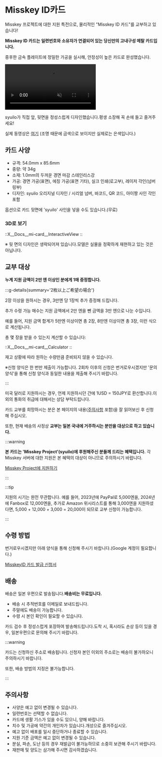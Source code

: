 # Misskey ID카드

Misskey 프로젝트에 대한 지원 특전으로, 물리적인 "Misskey ID 카드"를 교부하고 있습니다!

**Misskey ID 카드는 일련번호와 소유자가 연결되어 있는 당신만의 고내구성 메탈 카드입니다.**

중후한 금속 플레이트에 정밀한 가공을 실시해, 안정성이 높은 카드로 완성했습니다.

<video src="/video/mi-id-card-teaser.mp4" muted autoplay loop></video>

syuilo가 직접 앞, 뒷면을 정성스럽게 디자인했습니다.평생 소장해 꼭 손에 들고 즐겨주세요!

실제 동영상은 [여기](https://www.youtube.com/shorts/AdzzwxEa-WE) (조명 때문에 금색으로 보이지만 실제로는 은색입니다.)

## 카드 사양

- 규격: 54.0mm x 85.6mm
- 중량: 약 34g
- 소재: 1.0mm의 두꺼운 경면 마감 스테인리스강
- 가공: 경면 가공(표면), 에칭 가공(표면 기타), 실크 인쇄(로고부), 레이저 각인(넘버링부)
- 디자인: syuilo 오리지널 디자인 / 시리얼 넘버, 바코드, QR 코드, 아이짱 사인 각인 포함

옵션으로 카드 뒷면에 'syuilo' 사인을 넣을 수도 있습니다.(무료)

### 3D로 보기

::X__Docs__mi-card__InteractiveView
::

※ 뒷 면의 디자인은 생략되어져 있습니다.모델은 실물을 정확하게 재현하고 있는 것은 아닙니다.

## 교부 대상

**누계 지원 금액이 2만 엔 이상인 분에게 1매 증정합니다.**

:::g-details{summary='2枚以上ご希望の場合'}

2장 이상을 원하시는 경우, 3만엔 당 1장씩 추가 증정해 드립니다.

추가 수령 가능 매수는 지원 금액에서 2만 엔을 뺀 금액을 3만 엔으로 나눈 수입니다.

예를 들어, 지원 금액 합계가 5만엔 이상이면 총 2장, 8만엔 이상이면 총 3장, 이런 식으로 계산됩니다.

총 몇 장을 받을 수 있는지 계산할 수 있습니다:

::X__Docs__mi-card__Calculator
::

재고 상황에 따라 원하는 수량만큼 준비되지 않을 수 있습니다.

※신청 양식은 한 번만 제출이 가능합니다. 2회차 이후의 신청은 번거로우시겠지만 '문의 양식'을 통해 신청 양식과 동일한 내용을 제출해 주시기 바랍니다.

:::

미국 달러로 지원하시는 경우, 언제 지원하시던 간에 1USD = 150JPY로 환산합니다.이외의 통화의 취급에 대해서는 상담 부탁드립니다.

카드 교부를 희망하시는 분은 본 페이지의 내용([주의사항](#주의사항) 포함)을 잘 읽어보신 후 신청해 주십시오.

또한, 현재 배송의 사정상 **교부는 일본 국내에 거주하시는 분만을 대상으로 하고 있습니다.**

:::warning

**본 카드는 'Misskey Project'(syuilo)에 후원해주신 분들께 드리는 혜택입니다.**
각 Misskey 서버에 대한 지원은 본 혜택의 대상이 아니므로 주의하시기 바랍니다.

[Misskey Project에 지원하기](/docs/donate)

:::

:::tip

지원의 시기는 완전 무관합니다.
예를 들어, 2023년에 PayPal로 5,000엔을, 2024년에 Fanbox로 12,000엔을, 추가로 Amazon 위시리스트를 통해 3,000엔을 지원하셨다면, 5,000 + 12,000 + 3,000 = 20,000이 되므로 교부 신청이 가능합니다.

:::

## 수령 방법

번거로우시겠지만 아래 양식을 통해 신청해 주시기 바랍니다.(Google 계정이 필요합니다.)

[MisskeyID 카드 발급 신청서](https://forms.gle/3EcRw21nUcGqGVk68)

## 배송

배송은 일본 우편으로 발송됩니다.**배송비는 무료입니다.**

- 배송 시 추적번호를 이메일로 보내드립니다.
- 주말에도 배송이 가능합니다.
- 수령 시 본인 확인이 필요할 수 있습니다.

카드 검수 후 정성스럽게 포장하여 발송해드립니다.도착 시, 혹시라도 손상 등이 있을 경우, 일본우편으로 문의해 주시기 바랍니다.

:::warning

카드는 신청하신 주소로 배송됩니다.
신청자 본인 이외의 주소로는 배송이 불가하오니 주의하시기 바랍니다.

또한, 배송 방법의 지정은 불가능합니다.

:::

## 주의사항

- 사양은 예고 없이 변경될 수 있습니다.
- 일련번호는 선택할 수 없습니다.
- 카드에 생활 기스가 있을 수도 있으니, 양해 바랍니다.
- 치수 및 가공에 약간의 개인차가 있습니다.개성으로 즐겨주십시오.
- 예고 없이 배포를 일시 중단하거나 종료할 수 있습니다.
- 지원 기준 금액은 예고 없이 변경될 수 있습니다.
- 분실, 파손, 도난 등의 경우 재발급이 불가능하므로 소중히 보관해 주시기 바랍니다.
- 재판매 및 양도는 삼가해 주시면 감사하겠습니다.
